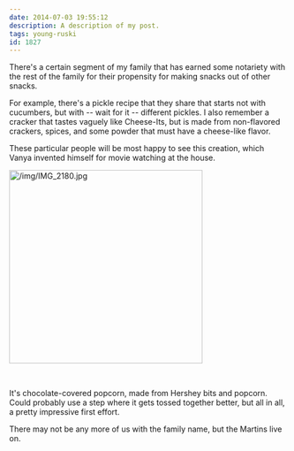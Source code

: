 ```yaml
---
date: 2014-07-03 19:55:12
description: A description of my post.
tags: young-ruski
id: 1827
---
```

There's a certain segment of my family that has earned some notariety with the rest of the family for their propensity for making snacks out of other snacks.

For example, there's a pickle recipe that they share that starts not with cucumbers, but with -- wait for it -- different pickles.  I also remember a cracker that tastes vaguely like Cheese-Its, but is made from non-flavored crackers, spices, and some powder that must have a cheese-like flavor.
<!--more-->
These particular people will be most happy to see this creation, which Vanya invented himself for movie watching at the house.

<a class="lightview alignleft" href="/img/IMG_2180.jpg" data-lightview-caption="" data-lightview-group="group1"><img src="/img/IMG_2180.jpg" alt="/img/IMG_2180.jpg" width="350px"><br><span class="caption alignleft"></span></a><div style="clear:both;">&nbsp;</div>

It's chocolate-covered popcorn, made from Hershey bits and popcorn.  Could probably use a step where it gets tossed together better, but all in all, a pretty impressive first effort.

There may not be any more of us with the family name, but the Martins live on.